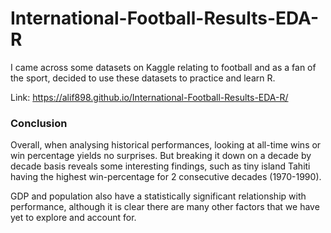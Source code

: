 # International-Football-Results-EDA-R
I came across some datasets on Kaggle relating to football and as a fan of the sport, decided to use these datasets to practice and learn R.

Link: https://alif898.github.io/International-Football-Results-EDA-R/

### Conclusion
Overall, when analysing historical performances, looking at all-time wins or win percentage yields no surprises. But breaking it down on a decade by decade basis reveals some interesting findings, such as tiny island Tahiti having the highest win-percentage for 2 consecutive decades (1970-1990).

GDP and population also have a statistically significant relationship with performance, although it is clear there are many other factors that we have yet to explore and account for.
